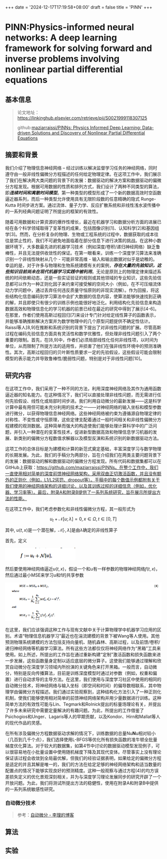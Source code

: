 +++
date = '2024-12-17T17:19:58+08:00'
draft = false
title = 'PINN'
+++

# PINN:Physics-informed neural networks: A deep learning framework for solving forward and inverse problems involving nonlinear partial differential equations

## 基本信息

> 论文地址：https://linkinghub.elsevier.com/retrieve/pii/S0021999118307125
>
> github:[maziarraissi/PINNs: Physics Informed Deep Learning: Data-driven Solutions and Discovery of Nonlinear Partial Differential Equations](https://github.com/maziarraissi/PINNs)

## 摘要和背景

我们介绍了物理信息神经网络 – 经过训练以解决监督学习任务的神经网络，同时遵守由一般非线性偏微分方程描述的任何给定物理定律。在这项工作中，我们展示了我们在解决两大类问题的背景下的发展：数据驱动的解决方案和数据驱动的偏微分方程发现。根据可用数据的性质和排列方式，我们设计了两种不同类型的算法，即***连续时间和离散时间模型***。第一种类型的模型形成了一个新的数据高效时空函数逼近器系列，而后一种类型允许使用具有无限阶段数的任意精确的隐式 Runge-Kutta 时间步进方案。通过流体、量子力学、反应扩散系统和非线性浅水波传播中的一系列经典问题证明了所提出的框架的有效性。

随着可用数据和计算资源的爆炸性增长，最近在机器学习和数据分析方面的进展已经在各个科学领域取得了变革性的成果，包括图像识别[1]、认知科学[2]和基因组学[3]。然而，在分析复杂的物理、生物或工程系统的过程中，数据获取的成本往往是禁止性的，我们不可避免地面临着在部分信息下进行决策的挑战。在这种小数据环境下，大多数最先进的机器学习技术（例如深度/卷积/递归神经网络）缺乏鲁棒性，并且无法提供收敛性的保证。在第一眼看来，训练一个深度学习算法来准确识别一个非线性映射从几个 - 可能非常高维 - 输入和输出数据对似乎是幼稚的。幸运的是，对于许多与物理和生物系统建模有关的案例，***存在大量的先验知识，这些知识目前尚未在现代机器学习实践中被利用***。无论是原则上的物理定律来描述系统的时间依赖动态，还是一些实证验证的规则或其他领域的专业知识，这些先验信息都可以作为一种正则化因子来约束可接受解的空间大小（例如，在不可压缩流体动力学问题中，通过丢弃任何违反质量守恒原则的非现实流解）。作为回报，将这些结构化信息编码到学习算法中会扩大数据的信息内容，使算法能够快速找到正确的解，并且即使只有很少的训练示例也能很好地泛化。利用结构化先验信息来构造数据高效和物理信息化的学习机器的前景已经在最近的研究中得到了展示[4-6]。在那里，作者们使用高斯过程回归[7]来设计专门针对给定线性算子的函数表示，并能够准确推断解决方案并为数学物理中的几个原型问题提供不确定性估计。Raissi等人[8,9]在推断和系统识别的背景下提出了对非线性问题的扩展。尽管高斯过程在编码先验信息方面具有灵活性和数学优雅性，但处理非线性问题引入了两个重要的限制。首先，在[8,9]中，作者们必须局部线性化任何非线性项，以时间为单位，从而限制了所提方法的适用性，并损害了他们在强非线性环境中的预测准确性。其次，高斯过程回归的贝叶斯性质要求一定的先验假设，这些假设可能会限制模型的表示能力并导致鲁棒性/脆弱性问题，特别是对于非线性问题[10]。

## 研究内容

在这项工作中，我们采用了一种不同的方法，利用深度神经网络及其作为通用函数逼近器的知名能力。在这种情况下，我们可以直接处理非线性问题，而无需进行任何先验假设、线性化或局部时间步进。我们利用自动微分的最新发展——这是科学计算中最有用但可能未充分利用的技术之一——对神经网络的输入坐标和模型参数进行微分，以获得物理信息神经网络。这些神经网络被约束为遵循源自物理定律的对称性、不变性或守恒原理，这些定律支配着通过一般时间相关和非线性偏微分方程建模的观测数据。这种简单而强大的构造使我们能够处理计算科学中的广泛问题，并引入一种潜在的变革性技术，促进新型数据高效和物理信息学习机器的发展、新类别的偏微分方程数值求解器以及模型反演和系统识别的新数据驱动方法。

这项工作的总体目标是为建模和计算的新范式奠定基础，丰富深度学习与数学物理的长期发展。为此，我们的手稿分为两部分，旨在介绍我们在两类主要问题背景下的发展：数据驱动的解和数据驱动的偏微分方程发现。所有代码和数据集都可以在GitHub上获取：https://github.com/maziarraissi/PINNs。在整个工作中，我们一直使用相对简单的深度前馈神经网络架构，采用双曲正切激活函数，并且没有额外的正则化（例如，L1/L2惩罚、dropout等）。手稿中的每个数值示例都附有关于我们使用的神经网络架构的详细讨论，以及其训练过程的详细信息（例如，优化器、学习率等）。最后，附录A和附录B提供了一系列系统研究，旨在展示所提出方法的性能。

在这项工作中，我们考虑参数化和非线性偏微分方程，其一般形式为

$$
u_t + \mathcal{N}[u ; \lambda] = 0, \, x \in \Omega, \, t \in [0, T]
$$

其中, $u(t, x)$是一个潜在解，$\mathcal{N}[\cdot, \lambda]$是由$\lambda$确定的非线性算子

首先，定义

![1734432939920](image/index/1734432939920.png)

然后要使用神经网络逼近$u(t,x)$，假设一个和u有一样参数的物理神经网络$f(t,x)$，然后通过最小MSE来学习u和f的共享参数

![1734433213702](image/index/1734433213702.png)

在这里，我们应该强调这种工作与现有文献中关于计算物理学中机器学习应用的区别。术语“物理信息机器学习”最近也在湍流建模的背景下被Wang等人使用。其他预测物理系统建模的方法包括支持向量机、随机森林、高斯过程，以及前馈/卷积/递归神经网络等机器学习算法。所有这些方法都仅仅将神经网络作为“黑箱”工具来使用。如上所述，所提出的工作旨在通过重新构建“定制”激活函数和损失函数来进一步发展，这些函数量身定制以适应底层的微分算子。这使我们能够通过理解和欣赏自动微分在深度学习领域内所扮演的关键角色来打开黑箱。一般而言，自动微分，特别是反向传播算法，目前是训练深度模型时通过对参数（例如，权重和偏置）进行自动求导的主导方法。在这里，我们使用与深度学习社区中使用的相同的自动微分技术，将神经网络与输入坐标（即空间和时间）的偏导数相联系，其中物理学由偏微分方程描述。我们通过实验观察到，这种结构化方法引入了一种正则化机制，使我们能够使用相对简单的前馈神经网络架构并用少量数据进行训练。这种简单方法的有效性可能与Lin、Tegmark和Rolnick提出的标量场理论有关，并提出了许多未来研究中需要定量解决的有趣问题。为此，所提出的工作借鉴了Psichogios和Unger、Lagaris等人的早期贡献，以及Kondor、Hirn和Mallat等人的现代作品的灵感。

在所有涉及偏微分方程数据驱动求解的情况下，训练数据的总量Nu**N**u相对较小（几百到几千个点），我们选择使用L-BFGS等优化所有损失函数的准牛顿全批量梯度优化算法。对于较大的数据集，如第4节中讨论的数据驱动模型发现例子，可以很容易地在小批量设置中使用随机梯度下降及其现代变体。尽管事实上没有理论保证该过程会收敛到全局最优解，但我们的经验证据表明，如果给定的偏微分方程是适定的并且其解是唯一的，我们的方法在给定足够的神经网络架构和适当数量的配置点的情况下能够实现良好的预测精度。这种一般观察与通过方程(4)的均方误差损失定义的优化景观深刻相关，并为与深度学习理论发展同步的研究开辟了一个开放问题。为此，我们将测试所提出方法的稳健性，使用在附录A和附录B中提供的一系列系统敏感性研究。

### 自动微分技术

> 参考：[自动微分 - 李理的博客](https://fancyerii.github.io/books/autodiff/)

## 算法

## 实验
